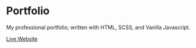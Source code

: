# Portfolio

My professional portfolio; written with HTML, SCSS, and Vanilla Javascript.

[Live Website](https://jarethill.github.io/Portfolio)

